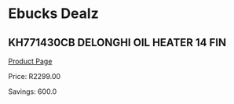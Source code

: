 
# Ebucks Dealz
## KH771430CB DELONGHI OIL HEATER 14 FIN
[Product Page](https://www.ebucks.com/web/shop/productSelected.do?prodId=1191147875&catId=1157551316)

Price: R2299.00

Savings: 600.0


	